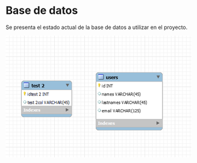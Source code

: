 # Base de datos

Se presenta el estado actual de la base de datos a utilizar en el proyecto.

![Imagen ER](https://github.com/certificados-ceet/db/blob/main/ASSETS/ER.png?raw=true)

 
